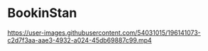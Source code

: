 # BookinStan



https://user-images.githubusercontent.com/54031015/196141073-c2d7f3aa-aae3-4932-a024-45db69887c99.mp4


